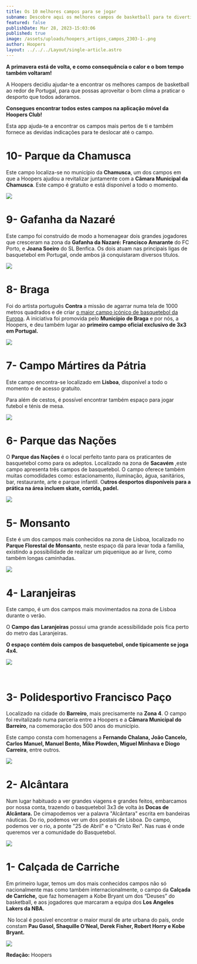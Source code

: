 ```yaml
---
title: Os 10 melhores campos para se jogar
subname: Descobre aqui os melhores campos de basketball para te divertires em Portugal
featured: false
publishDate: Mar 28, 2023-15:03:06
published: true
image: /assets/uploads/hoopers_artigos_campos_2303-1-.png
author: Hoopers
layout: ../../../Layout/single-article.astro
---
```

**A primavera está de volta, e como consequência o calor e o bom tempo também voltaram!**

A Hoopers decidiu ajudar-te a encontrar os melhores campos de basketball ao redor de Portugal, para que possas aproveitar o bom clima a praticar o desporto que todos adoramos. 

**Consegues encontrar todos estes campos na aplicação móvel da Hoopers Club!**

Esta app ajuda-te a encontrar os campos mais pertos de ti e também fornece as devidas indicações para te deslocar até o campo.

# 10- Parque da Chamusca

Este campo localiza-se no município da **Chamusca**, um dos campos em que a Hoopers ajudou a revitalizar juntamente com a **Câmara Municipal da Chamusca**. Este campo é gratuito e está disponível a todo o momento.

![](https://lh3.googleusercontent.com/zO2mKExe465s7zPXepjqL1DMNvAvJPMpPrkJyXQ-tbHMeQrym7kSzbj__jMUpnyT9l4peQvT1XTXQF-YHcs25py7MZdczv3guYtT9RW7AidGXuP66cv5KIPLn9dZxaZgHW0aQjgFstSZe4Oy47OLyQE)

# 9- Gafanha da Nazaré

Este campo foi construído de modo a homenagear dois grandes jogadores que cresceram na zona da **Gafanha da Nazaré:** **Francisco Amarante** do FC Porto, e **Joana Soeiro** do SL Benfica. Os dois atuam nas principais ligas de basquetebol em Portugal, onde ambos já conquistaram diversos títulos. 

![](https://lh3.googleusercontent.com/GXRtQzcnUgJe__LyFkqtcqac1jpqanGUZ33-YShZ96urZEzsb7--cbd3YKn8ggN70N0fbDulCRU2HqUSxRKP2zTN9EtJ_p2jOPqaM4G0PozZkPjfrwMS3PNGLwbMelnPTRfXbVjlHLszlnp9b9arjlA)

# 8- Braga

Foi do artista português **Contra** a missão de agarrar numa tela de 1000 metros quadrados e de criar [o maior campo icónico de basquetebol da Europa](https://www.hoopers.club/noticias/braga-recebe-maior-campo-iconico-de-basquetebol-da-europa). A iniciativa foi promovida pelo **Município de Braga** e por nós, a Hoopers, e deu também lugar ao **primeiro campo oficial exclusivo de 3x3 em Portugal.** 

![](https://lh3.googleusercontent.com/hdetn8nGWkiC1TxBjMZPFQlV2GlsrN1E9vpwIdLIZUpoj-nLT4wUM1J_KGiW4WcTCjVHJNpqQZmWsesnjFFnX8fpG24ug45eBaejVXPjXBYrV2gPXTpXRR-feFjbhDAbBRdNqYWLWoE94HB-aZnPjKQ)



# 7- Campo Mártires da Pátria

Este campo encontra-se localizado em **Lisboa**, disponível a todo o momento e de acesso gratuito. 

Para além de cestos, é possível encontrar também espaço para jogar futebol e ténis de mesa. 

![](https://lh3.googleusercontent.com/nRxlaTYDsqda2ZDupbDgTjY0FEqVk9Cvl3bmVCVdzxK_1qsycs7yW5M1NrzGdXNGj2Ybe4IRuMcFSCLaUWtCzIQaWh3CIN7N4XUyRDbJ26EW6mhcrY5bt8Yr0r_odG_PuMryLMJjex9uICsE6hkjWB0)

# 6- Parque das Nações 

O **Parque das Nações** é o local perfeito tanto para os praticantes de basquetebol como para os adeptos. Localizado na zona de **Sacavém** ,este campo apresenta três campos de basquetebol. O campo oferece também muitas comodidades como: estacionamento, iluminação, água, sanitários, bar, restaurante, arte e parque infantil. O**utros desportos disponíveis para a prática na área incluem skate, corrida, padel.**

![](https://lh4.googleusercontent.com/DLQdKUWIPXF0QAvzGp0fIw4BqaS0lG1T-h9hXQ-XzKtGcVX46fo_Z0jkzI6cu1RybISrj5Lnj48UZB5HmT4pi-aCEFz7U1U6JRrVd9zQgiirfqgNz9WsHyWH8d-J8dDBUlEVbbO8jmrlY9gTI7f9E2M)

# 5- Monsanto 

Este é um dos campos mais conhecidos na zona de Lisboa, localizado no **Parque Florestal de Monsanto**, neste espaço dá para levar toda a família, existindo a possibilidade de realizar um piquenique ao ar livre, como também longas caminhadas. 

![](https://lh3.googleusercontent.com/SNzougoOvdLggZud6Tmk_HN7b5sNgLC8nRhCoILmv0N2sSQUTVaKIMPFDXnwzXoFEprv8fFFdYQcHnQPX5kUcoEoD-t9RYceHpY1l6cMauWLFgPTeQVFup7rz_c_NTgER-jg_DB3lUqnoHFZDiu7xfI)

# 4- Laranjeiras

Este campo, é um dos campos mais movimentados na zona de Lisboa durante o verão. 

O **Campo das Laranjeiras** possui uma grande acessibilidade pois fica perto do metro das Laranjeiras. 

**O espaço contém dois campos de basquetebol, onde tipicamente se joga 4x4.**  

![](https://lh4.googleusercontent.com/CxixSlORuquX-WIJ86Mpf-u7t9VgU2xUypvR8tRRf8zh0TK2vwUQu7wOihpQVsqkUh3H4Bp6ubqJtkJKysvQLBKKAr6IZuBOYtZYrTinsewV9X4gT182BYhxa5oTZvwvc0pmTMazCsGJfksESCnhIPA)

​

# 3- Polidesportivo Francisco Paço 

Localizado na cidade do **Barreiro**, mais precisamente na **Zona 4**. O campo foi revitalizado numa parceria entre a Hoopers e a **Câmara Municipal do Barreiro**, na comemoração dos 500 anos do município. 

Este campo consta com homenagens a **Fernando Chalana, João Cancelo, Carlos Manuel, Manuel Bento, Mike Plowden, Miguel Minhava e Diogo Carreira**, entre outros.

![](https://lh5.googleusercontent.com/AjnvX9QVki-tU49S6dyPnEHLwrtotfoAqR2pVY2bpb0BClCdOiO28hUJtZ66gPOuwfKEMSCPzqEkSQ8Vu-6yF43mVUo3_27iCPrxJw1dhuzm6AjDA7vJKB4zgiUsSMT3hKc_JFukzZFjBhlUgmew4pg)

# 2- Alcântara 

Num lugar habituado a ver grandes viagens e grandes feitos, embarcamos por nossa conta, trazendo o basquetebol 3x3 de volta às **Docas de** **Alcântara.** De cimapodemos ver a palavra "Alcântara" escrita em bandeiras náuticas. Do rio, podemos ver um dos postais de Lisboa. Do campo, podemos ver o rio, a ponte "25 de Abril" e o "Cristo Rei". Nas ruas é onde queremos ver a comunidade do Basquetebol. 

![](https://lh5.googleusercontent.com/dn9ZJ-krrzk1kW-CSavQFw9z_sjAnbI9nwfc2Mnw28J6HNjdDNUwmz3-BlhlPlCoWqNAu1KYOy5HKYS-VryvpgKrxFPxSsp6Us14Ab8gwDeHxINr3JCuA4CN03mkMfx1daNa5kyCtSIn6-D7lFiuwHk)

# 1- Calçada de Carriche 

Em primeiro lugar, temos um dos mais conhecidos campos não só nacionalmente mas como também internacionalmente, o campo da **Calçada de Carriche,** que faz homenagem a Kobe Bryant um dos “Deuses” do basketball, e aos jogadores que marcaram a equipa dos **Los Angeles Lakers da NBA.**

 No local é possível encontrar o maior mural de arte urbana do país, onde constam **Pau Gasol, Shaquille O’Neal, Derek Fisher, Robert Horry e Kobe Bryant.**

![](https://lh3.googleusercontent.com/SHBZVUWtUISSL_7RQ8olW-mPcqwtDT2qmZUByi37dtThmK3REr5JQxAkZaTDa3JzJtnIL3LMSVwrp24U-fcKn_gEvMMX7-MFMlDOWTtcG-2zl4P0Nf4aQ51HAJw43la-aAA-_Lkw1Clq8JdkFkgKL88)

**Redação:** Hoopers